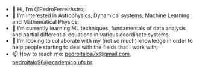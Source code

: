 - 👋 Hi, I’m @PedroFerreirAstro;
- 👀 I’m interested in Astrophysics, Dynamical systems, Machine Learning and Mathematical Physics;
- 🌱 I’m currently learning ML techniques, fundamentals of data analysis and partial differential equations in various coordinate systems;
- 💞️ I’m looking to collaborate with my (not so much) knowledge in order to help people starting to deal with the fields that I work with;
- 📫 How to reach me: pedroitaloa7x@gmail.com, pedroitalo96@academico.ufs.br.

<!---
PedroFerreirAstro/PedroFerreirAstro is a ✨ special ✨ repository because its `README.md` (this file) appears on your GitHub profile.
You can click the Preview link to take a look at your changes.
--->
